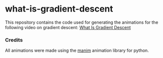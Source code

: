 # what-is-gradient-descent
This repository contains the code used for generating the animations for the following video on gradient descent: [What Is Gradient Descent](https://youtu.be/gj4g7CzDzJE)


### Credits
All animations were made using the [manim](https://github.com/ManimCommunity/manim/) animation library for python.
